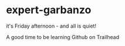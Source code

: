 # expert-garbanzo

it's Friday afternoon - and all is quiet!

A good time to be learning Github on Trailhead
